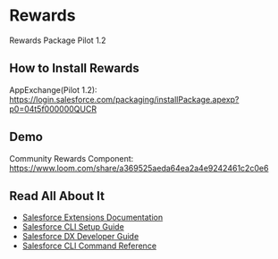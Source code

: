 # Rewards

Rewards Package Pilot 1.2

## How to Install Rewards

AppExchange(Pilot 1.2): https://login.salesforce.com/packaging/installPackage.apexp?p0=04t5f000000QUCR

## Demo

Community Rewards Component: https://www.loom.com/share/a369525aeda64ea2a4e9242461c2c0e6

## Read All About It

- [Salesforce Extensions Documentation](https://developer.salesforce.com/tools/vscode/)
- [Salesforce CLI Setup Guide](https://developer.salesforce.com/docs/atlas.en-us.sfdx_setup.meta/sfdx_setup/sfdx_setup_intro.htm)
- [Salesforce DX Developer Guide](https://developer.salesforce.com/docs/atlas.en-us.sfdx_dev.meta/sfdx_dev/sfdx_dev_intro.htm)
- [Salesforce CLI Command Reference](https://developer.salesforce.com/docs/atlas.en-us.sfdx_cli_reference.meta/sfdx_cli_reference/cli_reference.htm)
